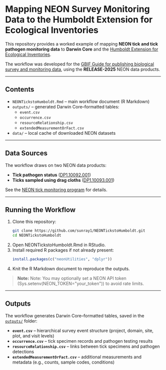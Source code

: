 # Mapping NEON Survey Monitoring Data to the Humboldt Extension for Ecological Inventories

This repository provides a worked example of mapping **NEON tick and tick pathogen monitoring data** to **Darwin Core** and the [Humboldt Extension for Ecological Inventories](https://eco.tdwg.org/).  

The workflow was developed for the [GBIF Guide for publishing biological survey and monitoring data](https://docs.gbif.org/guide-publishing-survey-data/en/), using the **RELEASE-2025** NEON data products.

---

## Contents

- `NEONTickstoHumboldt.Rmd` – main workflow document (R Markdown)
- `outputs/` – generated Darwin Core–formatted tables:
  - `event.csv`
  - `occurrence.csv`
  - `resourceRelationship.csv`
  - `extendedMeasurementOrFact.csv`
- `data/` – local cache of downloaded NEON datasets

---

## Data Sources

The workflow draws on two NEON data products:  

- **Tick pathogen status** ([DP1.10092.001](https://data.neonscience.org/data-products/DP1.10092.001/RELEASE-2025))  
- **Ticks sampled using drag cloths** ([DP1.10093.001](https://data.neonscience.org/data-products/DP1.10093.001/RELEASE-2025))  

See the [NEON tick monitoring program](https://www.neonscience.org/data-collection/ticks) for details.

---

## Running the Workflow

1. Clone this repository:  
   ```bash
   git clone https://github.com/sunray1/NEONTickstoHumboldt.git
   cd NEONTickstoHumboldt
   ```
2. Open NEONTickstoHumboldt.Rmd in RStudio.
3. Install required R packages if not already present:
    ```r
    install.packages(c("neonUtilities", "dplyr"))
    ```
3. Knit the R Markdown document to reproduce the outputs.

> **Note:** Note: You may optionally set a NEON API token (Sys.setenv(NEON_TOKEN="your_token")) to avoid rate limits.

---

## Outputs

The workflow generates Darwin Core–formatted tables, saved in the [`outputs/`](https://github.com/sunray1/NEONTickstoHumboldt/tree/master/outputs) folder:

- **`event.csv`** – hierarchical survey event structure (project, domain, site, plot, and visit levels)  
- **`occurrence.csv`** – tick specimen records and pathogen testing results  
- **`resourceRelationship.csv`** – links between tick specimens and pathogen detections  
- **`extendedMeasurementOrFact.csv`** – additional measurements and metadata (e.g., counts, sample codes, conditions)
